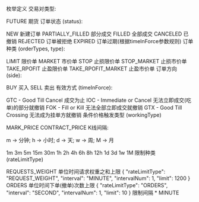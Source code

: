 枚举定义
交易对类型:

FUTURE 期货
订单状态 (status):

NEW 新建订单
PARTIALLY_FILLED 部分成交
FILLED 全部成交
CANCELED 已撤销
REJECTED 订单被拒绝
EXPIRED 订单过期(根据timeInForce参数规则)
订单种类 (orderTypes, type):

LIMIT 限价单
MARKET 市价单
STOP 止损限价单
STOP_MARKET 止损市价单
TAKE_RPOFIT 止盈限价单
TAKE_RPOFIT_MARKET 止盈市价单
订单方向 (side):

BUY 买入
SELL 卖出
有效方式 (timeInForce):

GTC - Good Till Cancel 成交为止
IOC - Immediate or Cancel 无法立即成交(吃单)的部分就撤销
FOK - Fill or Kill 无法全部立即成交就撤销
GTX - Good Till Crossing 无法成为挂单方就撤销
条件价格触发类型 (workingType)

MARK_PRICE
CONTRACT_PRICE
K线间隔:

m -> 分钟; h -> 小时; d -> 天; w -> 周; M -> 月

1m
3m
5m
15m
30m
1h
2h
4h
6h
8h
12h
1d
3d
1w
1M
限制种类 (rateLimitType)

REQUESTS_WEIGHT 单位时间请求权重之和上限
    {
      "rateLimitType": "REQUEST_WEIGHT",
      "interval": "MINUTE",
      "intervalNum": 1,
      "limit": 1200
    }
ORDERS 单位时间下单(撤单)次数上限
    {
      "rateLimitType": "ORDERS",
      "interval": "SECOND",
      "intervalNum": 1,
      "limit": 10
    }
限制间隔 * MINUTE

